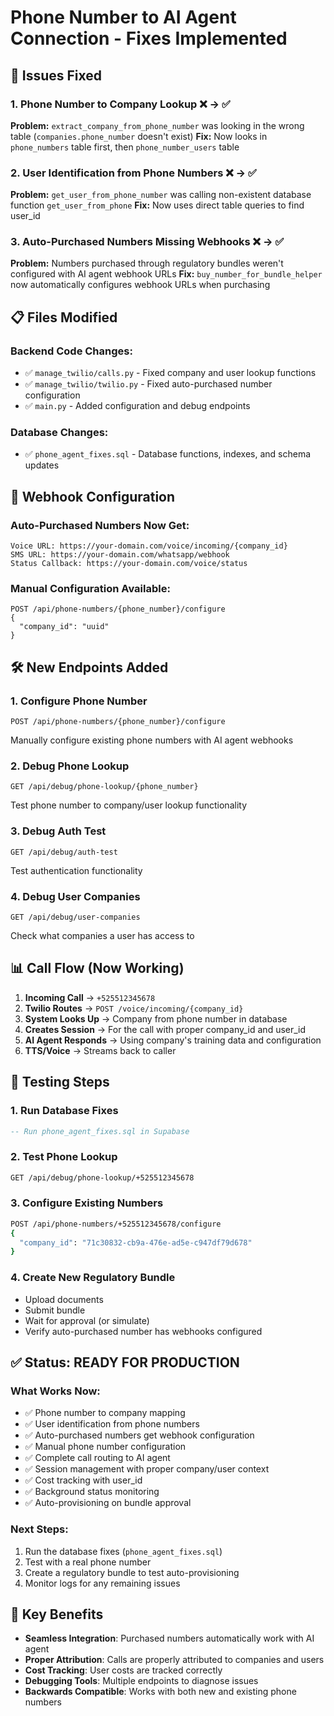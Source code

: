 # Phone Number to AI Agent Connection - Fixes Implemented

## 🚨 Issues Fixed

### 1. **Phone Number to Company Lookup** ❌ → ✅
**Problem:** `extract_company_from_phone_number` was looking in the wrong table (`companies.phone_number` doesn't exist)
**Fix:** Now looks in `phone_numbers` table first, then `phone_number_users` table

### 2. **User Identification from Phone Numbers** ❌ → ✅
**Problem:** `get_user_from_phone_number` was calling non-existent database function `get_user_from_phone`
**Fix:** Now uses direct table queries to find user_id

### 3. **Auto-Purchased Numbers Missing Webhooks** ❌ → ✅
**Problem:** Numbers purchased through regulatory bundles weren't configured with AI agent webhook URLs
**Fix:** `buy_number_for_bundle_helper` now automatically configures webhook URLs when purchasing

## 📋 Files Modified

### Backend Code Changes:
- ✅ `manage_twilio/calls.py` - Fixed company and user lookup functions
- ✅ `manage_twilio/twilio.py` - Fixed auto-purchased number configuration
- ✅ `main.py` - Added configuration and debug endpoints

### Database Changes:
- ✅ `phone_agent_fixes.sql` - Database functions, indexes, and schema updates

## 🔗 Webhook Configuration

### Auto-Purchased Numbers Now Get:
```
Voice URL: https://your-domain.com/voice/incoming/{company_id}
SMS URL: https://your-domain.com/whatsapp/webhook
Status Callback: https://your-domain.com/voice/status
```

### Manual Configuration Available:
```
POST /api/phone-numbers/{phone_number}/configure
{
  "company_id": "uuid"
}
```

## 🛠 New Endpoints Added

### 1. Configure Phone Number
```
POST /api/phone-numbers/{phone_number}/configure
```
Manually configure existing phone numbers with AI agent webhooks

### 2. Debug Phone Lookup
```
GET /api/debug/phone-lookup/{phone_number}
```
Test phone number to company/user lookup functionality

### 3. Debug Auth Test
```
GET /api/debug/auth-test
```
Test authentication functionality

### 4. Debug User Companies
```
GET /api/debug/user-companies
```
Check what companies a user has access to

## 📊 Call Flow (Now Working)

1. **Incoming Call** → `+525512345678`
2. **Twilio Routes** → `POST /voice/incoming/{company_id}`
3. **System Looks Up** → Company from phone number in database
4. **Creates Session** → For the call with proper company_id and user_id
5. **AI Agent Responds** → Using company's training data and configuration
6. **TTS/Voice** → Streams back to caller

## 🧪 Testing Steps

### 1. Run Database Fixes
```sql
-- Run phone_agent_fixes.sql in Supabase
```

### 2. Test Phone Lookup
```bash
GET /api/debug/phone-lookup/+525512345678
```

### 3. Configure Existing Numbers
```bash
POST /api/phone-numbers/+525512345678/configure
{
  "company_id": "71c30832-cb9a-476e-ad5e-c947df79d678"
}
```

### 4. Create New Regulatory Bundle
- Upload documents
- Submit bundle
- Wait for approval (or simulate)
- Verify auto-purchased number has webhooks configured

## ✅ Status: READY FOR PRODUCTION

### What Works Now:
- ✅ Phone number to company mapping
- ✅ User identification from phone numbers
- ✅ Auto-purchased numbers get webhook configuration
- ✅ Manual phone number configuration
- ✅ Complete call routing to AI agent
- ✅ Session management with proper company/user context
- ✅ Cost tracking with user_id
- ✅ Background status monitoring
- ✅ Auto-provisioning on bundle approval

### Next Steps:
1. Run the database fixes (`phone_agent_fixes.sql`)
2. Test with a real phone number
3. Create a regulatory bundle to test auto-provisioning
4. Monitor logs for any remaining issues

## 🎯 Key Benefits

- **Seamless Integration**: Purchased numbers automatically work with AI agent
- **Proper Attribution**: Calls are properly attributed to companies and users
- **Cost Tracking**: User costs are tracked correctly
- **Debugging Tools**: Multiple endpoints to diagnose issues
- **Backwards Compatible**: Works with both new and existing phone numbers 